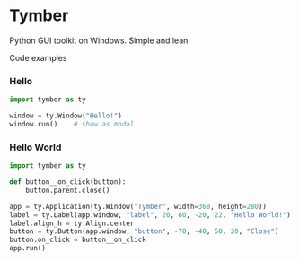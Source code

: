 # Tymber
Python GUI toolkit on Windows. Simple and lean.


Code examples

### Hello

```python
import tymber as ty

window = ty.Window("Hello!")
window.run()    # show as modal
```

### Hello World

```python
import tymber as ty

def button__on_click(button):
    button.parent.close()

app = ty.Application(ty.Window("Tymber", width=360, height=280))
label = ty.Label(app.window, "label", 20, 60, -20, 22, "Hello World!")
label.align_h = ty.Align.center
button = ty.Button(app.window, "button", -70, -40, 50, 20, "Close")
button.on_click = button__on_click
app.run()
```